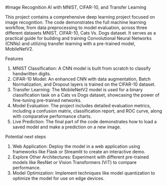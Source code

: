 #Image Recognition AI with MNIST, CIFAR-10, and Transfer Learning

This project contains a comprehensive deep learning project 
focused on image recognition. 
The code demonstrates the full machine learning workflow, 
from data preprocessing to model evaluation, across three different datasets MNIST, CIFAR-10, Cats Vs. Dogs dataset. 
It serves as a practical guide for building and training Convolutional Neural Networks (CNNs) 
and utilizing transfer learning with a pre-trained model, MobileNetV2.

Features
1. MNIST Classification: A CNN model is built from scratch to classify handwritten digits.
2. CIFAR-10 Model: An enhanced CNN with data augmentation, Batch Normalization, and Dropout layers is trained on the CIFAR-10 dataset.
3. Transfer Learning: The MobileNetV2 model is used for a binary classification task on a Cats vs Dogs dataset, showcasing the power of fine-tuning pre-trained networks.
4. Model Evaluation: The project includes detailed evaluation metrics, including a confusion matrix, classification report, and ROC curve, along with comparative performance charts.
5. Live Prediction: The final part of the code demonstrates how to load a saved model and make a prediction on a new image.

Potential next steps 
1. Web Application: Deploy the model in a web application using frameworks like Flask or Streamlit to create an interactive demo.
2. Explore Other Architectures: Experiment with different pre-trained models like ResNet or Vision Transformers (ViT) to compare performance.
3. Model Optimization: Implement techniques like model quantization to optimize the model for use on edge devices.






